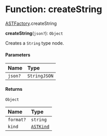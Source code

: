 # Function: createString

[ASTFactory](/auto-docs/fixed-layout-editor/modules/ASTFactory.md).createString

**createString**(`json?`): `Object`

Creates a `String` type node.

#### Parameters

| Name | Type |
| :------ | :------ |
| `json?` | `StringJSON` |

#### Returns

`Object`

| Name | Type |
| :------ | :------ |
| `format?` | `string` |
| `kind` | [`ASTKind`](/auto-docs/fixed-layout-editor/enums/ASTKind.md) |
